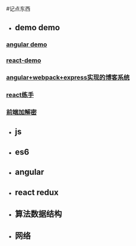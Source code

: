 #记点东西


- ## demo demo

 ### <a href="https://xiyuyizhi.github.io/ng-demo/" target="_blank">angular demo</a>

 ### [react-demo](https://xiyuyizhi.github.io/react-demo/)

 ### [angular+webpack+express实现的博客系统](https://github.com/xiyuyizhi/myBlog)

 ### [react练手](https://github.com/xiyuyizhi/movies)

 ### [前端加解密](https://github.com/xiyuyizhi/encrypt)
 
 
 

- ## js


- ## es6


- ## angular


- ## react redux


- ## 算法数据结构


- ## 网络



